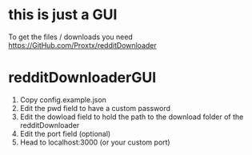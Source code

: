# this is just a GUI
To get the files / downloads you need https://GitHub.com/Proxtx/redditDownloader


# redditDownloaderGUI

1. Copy config.example.json
2. Edit the pwd field to have a custom password
3. Edit the dowload field to hold the path to the download folder of the redditDownloader
4. Edit the port field (optional)
5. Head to localhost:3000 (or your custom port)
